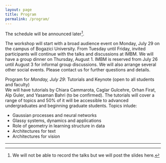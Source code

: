 ```yaml
---
layout: page
title: Program
permalink: /program/
---
```


The schedule will be announced later[^slides].

The workshop will start with a broad audience event on Monday, July 29 on the campus of Bogazici University. From Tuesday until Friday, invited participants will continue with the talks and discussions at IMBM. We will have a group dinner on Thursday, August 1. IMBM is reserved from July 26 until August 3 for informal group discussions. We will also arrange several other social events. Please contact us for further questions and details.    

Program for *Monday, July 29*: Tutorials and Keynote (open to all students and faculty)  
We will have tutorials by Chiara Cammarota, Caglar Gulcehre, Orhan Firat, Alp Guler, and Yasaman Bahri (to be confirmed). The tutorials will cover a range of topics and 50% of it will be accessible to advanced undergraduates and beginning graduate students. Topics inlude:  
- Gaussian processes and neural networks  
- Glassy systems, dynamics and applications  
- Role of geometry in learning structure in data  
- Architectures for text  
- Architectures for vision    

---

[^slides]: We will not be able to record the talks but we will post the slides here.  
